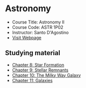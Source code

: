 # Astronomy

- Course Title: Astronomy II
- Course Code: ASTR 1P02
- Instructor: Santo D'Agostino
- [Visit Webpage](http://www.physics.brocku.ca/Courses/1P02_DAgostino/outline.php)

## Studying material

- [Chapter 8: Star Formation](./Astro_8)
- [Chapter 9: Stellar Remnants](./Astro_9)
- [Chapter 10: The Milky Way Galaxy](./Astro_10)
- [Chapter 11: Galaxies](./Astro_11)
